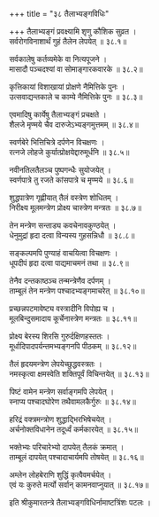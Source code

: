 +++
title = "३८ तैलाभ्यङ्गविधिः"

+++
तैलाभ्यङ्गं प्रवक्ष्यामि श‍ृणु कौशिक सुव्रत ।  
सर्वरोगविनाशार्थं गुहं तैलेन लेपयेत् ॥ ३८.१॥  

सर्वकालेषु कर्तव्यमेके वा नित्यपूजने ।  
मासादौ पञ्चदश्यां वा सोमाङ्गारकवारके ॥ ३८.२॥  

कृत्तिकायां विशाखायां प्रोक्षणे नैमित्तिके पुनः ।  
उत्सवाद्यन्तकाले च काम्ये नैमित्तिके पुनः ॥ ३८.३॥  

एवमादिषु कार्येषु तैलाभ्यङ्गं प्रचक्षते ।  
शैलजे मृण्मये चैव दारुजेऽभ्यङ्गमुत्तमम् ॥ ३८.४॥  

स्वर्णबेरे भित्तिचित्रे दर्पणेन विचक्षणः ।  
रत्नजे लोहजे कुर्यात्प्रोक्षयेद्दारुमूर्धनि ॥ ३८.५॥  

नवीनतिलतैलञ्च पुष्पगन्धैः सुयोजयेत् ।  
स्वर्णपात्रे तु रजते कांसपात्रे च मृण्मये ॥ ३८.६॥  

शुद्धपात्रेण गृह्णीयात् तैलं वस्त्रेण शोधितम् ।  
निरीक्ष्य मूलमन्त्रेण प्रोक्ष्य चास्त्रेण मन्त्रतः ॥ ३८.७॥  

तेन मन्त्रेण सन्ताड्य कवचेनावकुण्ठयेत् ।  
धेनुमुद्रां हृदा दत्वा विन्यस्य गुहसन्निधौ ॥ ३८.८॥  

सङ्कल्पमपि पुण्याहं वाचयित्वा विचक्षणः ।  
धूपदीपं हृदा दत्वा पाद्यमाचमनं तथा ॥ ३८.९॥  

तेनैव दन्तकाष्ठञ्च तन्मन्त्रेणैव दर्पणम् ।  
ताम्बूलं तेन मन्त्रेण पश्चादभ्यङ्गमाचरेत् ॥ ३८.१०॥  

प्रच्छन्नपटमावेष्ट्य वस्त्रादीनि विपोह्य च ।  
मूलबिन्दुसमादाय कूर्चेनास्त्रेण मन्त्रतः ॥ ३८.११॥  

प्रोक्ष्य बेरस्य शिरसि गुरुर्दक्षिणहस्ततः ।  
मूर्धादिपादपर्यन्तमभ्यङ्गनपि पीठकम् ॥ ३८.१२॥  

तैलं हृदयमन्त्रेण लेपयेच्छुद्धवस्त्रतः ।  
नमस्कृत्वा क्षमस्वेति शक्तिपूर्वं विचिन्तयेत् ॥ ३८.१३॥  

पिष्टं वामेन मन्त्रेण सर्वाङ्गमपि लेपयेत् ।  
स्नाप्य पश्चादघोरेण तथैवामलकैर्गुरुः ॥ ३८.१४॥  

हरिद्रं वक्त्रमन्त्रोण शुद्धाद्भिरभिषेचयेत् ।  
अर्चनोक्तविधानेन तदूर्ध्वं कर्मकारयेत् ॥ ३८.१५॥  

भक्तेभ्यः परिचारेभ्यो दापयेत् तैलकं क्रमात् ।  
ताम्बूलं दापयेत् पश्चादाचार्यमपि तोषयेत् ॥ ३८.१६॥  

अम्लेन लोहबेराणि शुद्धिं कृत्वैवमर्चयेत् ।  
एवं यः कुरुते मर्त्यो सर्वान् कामनवाप्नुयात् ॥ ३८.१७॥  

इति श्रीकुमारतन्त्रे तैलाभ्यङ्गविधिर्नामाष्टत्रिंशः पटलः ।  